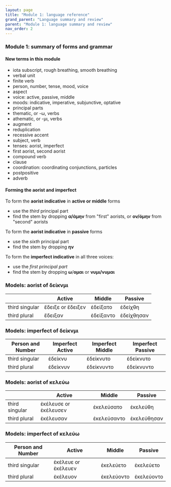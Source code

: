 ```yaml
---
layout: page
title: "Module 1: language reference"
grand_parent: "Language summary and review"
parent: "Module 1: language summary and review"
nav_order: 2
---
```


### Module 1: summary of forms and grammar

#### New terms in this module

- iota subscript, rough breathing, smooth breathing
- verbal unit
- finite verb
- person, number, tense, mood, voice
- aspect
- voice: active, passive, middle
- moods: indicative, imperative, subjunctive, optative
- principal parts
- thematic, or -ω, verbs
- athematic, or -μι, verbs
- augment
- reduplication
- recessive accent
- subject, verb
- tenses: aorist, imperfect
- first aorist, second aorist
- compound verb
- clause
- coordination: coordinating conjunctions, particles
- postpositive
- adverb

#### Forming the aorist and imperfect

To form the **aorist indicative** in **active or middle** forms

- use the *third* principal part 
- find the stem by dropping  **α/άμην** from "first" aorists, or **ον/όμην** from "second" aorists

To form the **aorist indicative** in **passive** forms

- use the *sixth* principal part
- find the stem by dropping **ην**    


To form the **imperfect indicative** in all three voices:  

- use the *first principal part*
- find the stem by dropping **ω**/**ομαι** or **νυμι/νυμαι**



### Models: aorist of δείκνμι

| | Active | Middle | Passive |
| --- | --- | --- | --- |
| third singular |  ἔδειξε or ἔδειξεν | ἐδείξατο | ἐδείχθη |
| third plural | ἔδειξαν | ἐδείξαντο |ἐδείχθησαν  |


### Models: imperfect of δείκνμι

| Person and Number | Imperfect Active  | Imperfect Middle  | Imperfect Passive  |
| --- | --- | --- | --- |
| third singular |  ἐδείκνυ  | ἐδείκνυτο  | ἐδείκνυτο |
| third plural | ἐδείκνυν  | ἐδείκνυντο  | ἐδείκνυντο |


### Models: aorist of κελεύω

| | Active | Middle | Passive |
| --- | --- | --- | --- |
| third singular |  ἐκέλευσε or ἐκέλευσεν | ἐκελεύσατο | ἐκελεύθη |
| third plural | ἐκέλευσαν | ἐκελεύσαντο | ἐκελεύθησαν  |


### Models: imperfect of κελεύω

| Person and Number | Active | Middle | Passive |
| --- | --- | --- | --- |
| third singular |  ἐκέλευε or ἐκέλευεν | ἐκελεύετο | ἐκελεύετο |
| third plural | ἐκέλευον | ἐκελεύοντο | ἐκελεύοντο |


